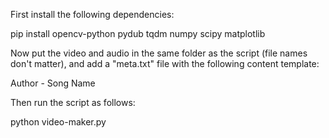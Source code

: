 First install the following dependencies:

pip install opencv-python pydub tqdm numpy scipy matplotlib

Now put the video and audio in the same folder as the script (file names don't matter), and add a "meta.txt" file with the following content template:

Author - Song Name

Then run the script as follows:

python video-maker.py
